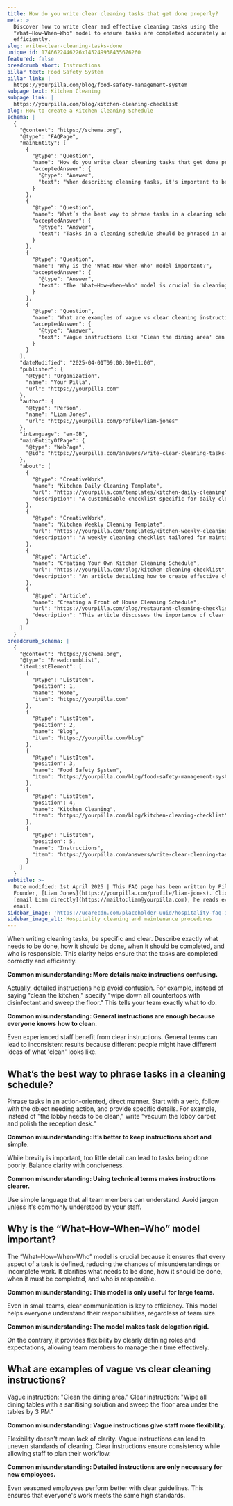 ```yaml
---
title: How do you write clear cleaning tasks that get done properly?
meta: >
  Discover how to write clear and effective cleaning tasks using the
  "What–How–When–Who" model to ensure tasks are completed accurately and
  efficiently.
slug: write-clear-cleaning-tasks-done
unique id: 1746622446226x145249938435676260
featured: false
breadcrumb short: Instructions
pillar text: Food Safety System
pillar link: |
  https://yourpilla.com/blog/food-safety-management-system
subpage text: Kitchen Cleaning
subpage link: |
  https://yourpilla.com/blog/kitchen-cleaning-checklist
blog: How to create a Kitchen Cleaning Schedule
schema: |
  {
    "@context": "https://schema.org",
    "@type": "FAQPage",
    "mainEntity": [
      {
        "@type": "Question",
        "name": "How do you write clear cleaning tasks that get done properly?",
        "acceptedAnswer": {
          "@type": "Answer",
          "text": "When describing cleaning tasks, it's important to be specific and clear about what needs to be done, how it should be carried out, when it should be completed, and who is responsible. For example, instead of just saying 'clean the kitchen,' specify tasks like wiping down all countertops with disinfectant and sweeping the floor. Details like these help ensure tasks are performed correctly and consistently."
        }
      },
      {
        "@type": "Question",
        "name": "What’s the best way to phrase tasks in a cleaning schedule?",
        "acceptedAnswer": {
          "@type": "Answer",
          "text": "Tasks in a cleaning schedule should be phrased in an action-oriented and direct manner. Starting tasks with a verb, specifying the object, and adding details provide clarity. For example, wording like 'vacuum the lobby carpet and polish the reception desk' is effective and guides staff precisely on what to do."
        }
      },
      {
        "@type": "Question",
        "name": "Why is the 'What–How–When–Who' model important?",
        "acceptedAnswer": {
          "@type": "Answer",
          "text": "The 'What–How–When–Who' model is crucial in cleaning tasks as it reduces misunderstandings and incomplete work. This model ensures every aspect of a task is clearly defined, which helps in clarifying responsibilities and managing timelines across any team size, ensuring efficiency and effectiveness."
        }
      },
      {
        "@type": "Question",
        "name": "What are examples of vague vs clear cleaning instructions?",
        "acceptedAnswer": {
          "@type": "Answer",
          "text": "Vague instructions like 'Clean the dining area' can lead to inconsistent standards. A clear instruction such as 'Wipe all dining tables with a sanitising solution and sweep the floor area under the tables by 3 PM' ensures consistency and allows staff to plan their workflow effectively."
        }
      }
    ],
    "dateModified": "2025-04-01T09:00:00+01:00",
    "publisher": {
      "@type": "Organization",
      "name": "Your Pilla",
      "url": "https://yourpilla.com"
    },
    "author": {
      "@type": "Person",
      "name": "Liam Jones",
      "url": "https://yourpilla.com/profile/liam-jones"
    },
    "inLanguage": "en-GB",
    "mainEntityOfPage": {
      "@type": "WebPage",
      "@id": "https://yourpilla.com/answers/write-clear-cleaning-tasks-done"
    },
    "about": [
      {
        "@type": "CreativeWork",
        "name": "Kitchen Daily Cleaning Template",
        "url": "https://yourpilla.com/templates/kitchen-daily-cleaning",
        "description": "A customisable checklist specific for daily cleaning requirements in kitchen areas."
      },
      {
        "@type": "CreativeWork",
        "name": "Kitchen Weekly Cleaning Template",
        "url": "https://yourpilla.com/templates/kitchen-weekly-cleaning",
        "description": "A weekly cleaning checklist tailored for maintaining hygiene and order in kitchen spaces."
      },
      {
        "@type": "Article",
        "name": "Creating Your Own Kitchen Cleaning Schedule",
        "url": "https://yourpilla.com/blog/kitchen-cleaning-checklist",
        "description": "An article detailing how to create effective cleaning schedules for kitchen spaces."
      },
      {
        "@type": "Article",
        "name": "Creating a Front of House Cleaning Schedule",
        "url": "https://yourpilla.com/blog/restaurant-cleaning-checklists",
        "description": "This article discusses the importance of clear and detailed front of house cleaning checklists in restaurants."
      }
    ]
  }
breadcrumb_schema: |
  {
    "@context": "https://schema.org",
    "@type": "BreadcrumbList",
    "itemListElement": [
      {
        "@type": "ListItem",
        "position": 1,
        "name": "Home",
        "item": "https://yourpilla.com"
      },
      {
        "@type": "ListItem",
        "position": 2,
        "name": "Blog",
        "item": "https://yourpilla.com/blog"
      },
      {
        "@type": "ListItem",
        "position": 3,
        "name": "Food Safety System",
        "item": "https://yourpilla.com/blog/food-safety-management-system"
      },
      {
        "@type": "ListItem",
        "position": 4,
        "name": "Kitchen Cleaning",
        "item": "https://yourpilla.com/blog/kitchen-cleaning-checklist"
      },
      {
        "@type": "ListItem",
        "position": 5,
        "name": "Instructions",
        "item": "https://yourpilla.com/answers/write-clear-cleaning-tasks-done"
      }
    ]
  }
subtitle: >-
  Date modified: 1st April 2025 | This FAQ page has been written by Pilla
  Founder, [Liam Jones](https://yourpilla.com/profile/liam-jones). Click to
  [email Liam directly](https://mailto:liam@yourpilla.com), he reads every
  email.
sidebar_image: 'https://ucarecdn.com/placeholder-uuid/hospitality-faq-image.jpg'
sidebar_image_alt: Hospitality cleaning and maintenance procedures
---
```

When writing cleaning tasks, be specific and clear. Describe exactly what needs to be done, how it should be done, when it should be completed, and who is responsible. This clarity helps ensure that the tasks are completed correctly and efficiently.

**Common misunderstanding: More details make instructions confusing.**

Actually, detailed instructions help avoid confusion. For example, instead of saying "clean the kitchen," specify "wipe down all countertops with disinfectant and sweep the floor." This tells your team exactly what to do.

**Common misunderstanding: General instructions are enough because everyone knows how to clean.**

Even experienced staff benefit from clear instructions. General terms can lead to inconsistent results because different people might have different ideas of what 'clean' looks like.

## What’s the best way to phrase tasks in a cleaning schedule?

Phrase tasks in an action-oriented, direct manner. Start with a verb, follow with the object needing action, and provide specific details. For example, instead of "the lobby needs to be clean," write "vacuum the lobby carpet and polish the reception desk."

**Common misunderstanding: It’s better to keep instructions short and simple.**

While brevity is important, too little detail can lead to tasks being done poorly. Balance clarity with conciseness.

**Common misunderstanding: Using technical terms makes instructions clearer.**

Use simple language that all team members can understand. Avoid jargon unless it's commonly understood by your staff.

## Why is the “What–How–When–Who” model important?

The “What–How–When–Who” model is crucial because it ensures that every aspect of a task is defined, reducing the chances of misunderstandings or incomplete work. It clarifies what needs to be done, how it should be done, when it must be completed, and who is responsible.

**Common misunderstanding: This model is only useful for large teams.**

Even in small teams, clear communication is key to efficiency. This model helps everyone understand their responsibilities, regardless of team size.

**Common misunderstanding: The model makes task delegation rigid.**

On the contrary, it provides flexibility by clearly defining roles and expectations, allowing team members to manage their time effectively.

## What are examples of vague vs clear cleaning instructions?

Vague instruction: "Clean the dining area." Clear instruction: "Wipe all dining tables with a sanitising solution and sweep the floor area under the tables by 3 PM."

**Common misunderstanding: Vague instructions give staff more flexibility.**

Flexibility doesn't mean lack of clarity. Vague instructions can lead to uneven standards of cleaning. Clear instructions ensure consistency while allowing staff to plan their workflow.

**Common misunderstanding: Detailed instructions are only necessary for new employees.**

Even seasoned employees perform better with clear guidelines. This ensures that everyone's work meets the same high standards.
